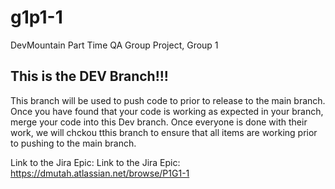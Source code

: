# g1p1-1
DevMountain Part Time QA Group Project, Group 1 

## This is the DEV Branch!!!

This branch will be used to push code to prior to release to the main branch.
Once you have found that your code is working as expected in your branch, merge your code into this Dev branch.
Once everyone is done with their work, we will chckou tthis branch to ensure that all items are working prior to pushing to the main branch.

Link to the Jira Epic: Link to the Jira Epic: https://dmutah.atlassian.net/browse/P1G1-1
